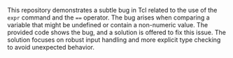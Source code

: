 This repository demonstrates a subtle bug in Tcl related to the use of the `expr` command and the `==` operator. The bug arises when comparing a variable that might be undefined or contain a non-numeric value. The provided code shows the bug, and a solution is offered to fix this issue.  The solution focuses on robust input handling and more explicit type checking to avoid unexpected behavior.